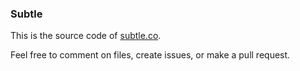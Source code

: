 ### Subtle

This is the source code of [subtle.co](https://subtle.co).

Feel free to comment on files, create issues, or make a pull request.
